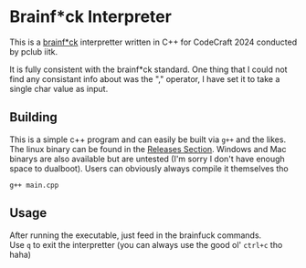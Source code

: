 # Brainf*ck Interpreter

This is a [brainf*ck](https://esolangs.org/wiki/Brainfuck) interpretter written in C++ for CodeCraft 2024 conducted by pclub iitk.

It is fully consistent with the brainf*ck standard. One thing that I could not find any consistant info about was the "," operator, I have set it to take a single char value as input.

## Building
This is a simple c++ program and can easily be built via `g++` and the likes. The linux binary can be found in the [Releases Section](https://github.com/code-IM-perfect/brainf_ckCompiler/releases). Windows and Mac binarys are also available but are untested (I'm sorry I don't have enough space to dualboot). Users can obviously always compile it themselves tho

```
g++ main.cpp
```

## Usage
After running the executable, just feed in the brainfuck commands.\
Use `q` to exit the interpretter (you can always use the good ol' `ctrl+c` tho haha)

